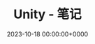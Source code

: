 ---
title: Unity - 笔记
description: "Notes about Unity"
slug: game-develop-unity
date: 2023-10-18 00:00:00+0000
categories:
    - Computer Graphic
tags:
    - Unity
    - CS
    - Games
weight: 1
---